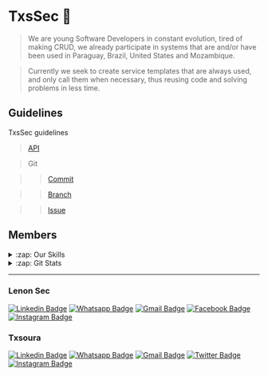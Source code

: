 # TxsSec 🚀

> We are young Software Developers in constant evolution, tired of making CRUD, we already participate in systems that are and/or have been used in Paraguay, Brazil, United States and Mozambique.

> Currently we seek to create service templates that are always used, and only call them when necessary, thus reusing code and solving problems in less time.

## Guidelines
TxsSec guidelines

> [API](https://github.com/txssec/txssec/blob/master/API.md)

>Git

>> [Commit](https://github.com/txssec/txssec/blob/master/git/Commit.md)

>> [Branch](https://github.com/txssec/txssec/blob/master/git/Branch.md)

>> [Issue](https://github.com/txssec/txssec/blob/master/git/Issue.md)


## Members

<details>
  <summary>:zap: Our Skills</summary>
  
  </br><b>Databases</b>

  <a href="https://www.postgresql.org/" target="_blank">
      <img align="center" src="https://www.vectorlogo.zone/logos/postgresql/postgresql-icon.svg" alt="PostgreSQL" height="30" width="30" />
  </a>
  
  <a href="https://www.mysql.com/" target="_blank">
      <img align="center" src="https://www.vectorlogo.zone/logos/mysql/mysql-icon.svg" alt="MySQL" height="30" width="30" />
  </a>
  
  <a href="https://www.sqlite.org/" target="_blank">
      <img align="center" src="https://www.vectorlogo.zone/logos/sqlite/sqlite-icon.svg" alt="SQLite" height="30" width="30" />
  </a>

  <a href="https://www.mongodb.com/" target="_blank">
      <img align="center" src="https://www.vectorlogo.zone/logos/mongodb/mongodb-icon.svg" alt="MongoDB" height="30" width="30" />
  </a>

  <a href="https://redis.io/" target="_blank">
      <img align="center" src="https://www.vectorlogo.zone/logos/redis/redis-icon.svg" alt="Redis" height="30" width="30" />
  </a>

  </br><b>Languages</b>

  <a href="https://nodejs.org/en/" target="_blank">
      <img align="center" src="https://www.vectorlogo.zone/logos/nodejs/nodejs-icon.svg" alt="NodeJS" height="30" width="30" />
  </a>

  <a href="https://www.php.net/" target="_blank">
      <img align="center" src="https://www.vectorlogo.zone/logos/php/php-icon.svg" alt="PHP" height="40" width="40" />
  </a>
  
  <a href="https://www.java.com/" target="_blank">
      <img align="center" src="https://www.vectorlogo.zone/logos/java/java-icon.svg" alt="Java" height="40" width="40" />
  </a>
  
  <a href="https://www.arduino.cc/" target="_blank">
      <img align="center" src="https://www.vectorlogo.zone/logos/arduino/arduino-icon.svg" alt="Arduino" height="40" width="40" />
  </a>

  </br><b>Frameworks</b>

  <a href="https://adonisjs.com/" target="_blank">
      <img align="center" src="https://adonisjs.com/images/favicons/favicon-196x196.png" alt="AdonisJS" height="30" width="30" />
  </a>

  <a href="https://nestjs.com/" target="_blank">
      <img align="center" src="https://www.vectorlogo.zone/logos/nestjs/nestjs-icon.svg" alt="NestJS" height="30" width="30" />
  </a>

  <a href="https://laravel.com/" target="_blank">
      <img align="center" src="https://www.vectorlogo.zone/logos/laravel/laravel-icon.svg" alt="Laravel" height="30" width="30" />
  </a>
  
  <a href="https://reactjs.org/" target="_blank">
      <img align="center" src="https://www.vectorlogo.zone/logos/reactjs/reactjs-icon.svg" alt="React" height="30" width="30" />
  </a>
  
  <a href="https://angular.io/" target="_blank">
      <img align="center" src="https://www.vectorlogo.zone/logos/angular/angular-icon.svg" alt="Angular" height="30" width="30" />
  </a>
  
  <a href="https://expressjs.com/" target="_blank">
      <img align="center" src="https://www.vectorlogo.zone/logos/expressjs/expressjs-icon.svg" alt="Express" height="30" width="30" />
  </a>

  </br><b>Clouds</b>

  <a href="https://aws.amazon.com/en/" target="_blank">
      <img align="center" src="https://www.vectorlogo.zone/logos/amazon_aws/amazon_aws-icon.svg" alt="Amazon AWS" height="30" width="30" />
  </a>

  <a href="https://cloud.google.com/" target="_blank">
      <img align="center" src="https://www.vectorlogo.zone/logos/google_cloud/google_cloud-icon.svg" alt="Google Cloud" height="30" width="30" />
  </a>

  </br><b>For API</b>
  
  <a href="https://graphql.org/" target="_blank">
      <img align="center" src="https://www.vectorlogo.zone/logos/graphql/graphql-icon.svg" alt="GraphQL" height="30" width="30" />
  </a>

  </br><b>Messaging and Queues</b>

  <a href="https://www.rabbitmq.com/" target="_blank">
      <img align="center" src="https://www.vectorlogo.zone/logos/rabbitmq/rabbitmq-icon.svg" alt="RabbitMQ" height="30" width="30" />
  </a>

  <a href="https://redis.io/" target="_blank">
      <img align="center" src="https://www.vectorlogo.zone/logos/redis/redis-icon.svg" alt="Redis" height="30" width="30" />
  </a>

  </br><b>Containerization and Deploy</b>

  <a href="https://www.docker.com/" target="_blank">
      <img align="center" src="https://www.vectorlogo.zone/logos/docker/docker-icon.svg" alt="Docker" height="40" width="40" />
  </a>

  <a href="https://kubernetes.io/en/" target="_blank">
      <img align="center" src="https://www.vectorlogo.zone/logos/kubernetes/kubernetes-icon.svg" alt="Kubernetes" height="30" width="30" />
  </a>

  <a href="https://nginx.org/en/" target="_blank">
      <img align="center" src="https://www.vectorlogo.zone/logos/nginx/nginx-icon.svg" alt="Nginx" height="30" width="30" />
  </a>

  <a href="https://www.heroku.com/" target="_blank">
      <img align="center" src="https://www.vectorlogo.zone/logos/heroku/heroku-icon.svg" alt="Heroku" height="30" width="30" />
  </a>
  
  <a href="https://www.apache.org/" target="_blank">
      <img align="center" src="https://www.vectorlogo.zone/logos/apache/apache-icon.svg" alt="Apache" height="30" width="30" />
  </a>
  
  <a href="https://www.digitalocean.com/" target="_blank">
      <img align="center" src="https://www.vectorlogo.zone/logos/digitalocean/digitalocean-icon.svg" alt="Digital Ocean" height="30" width="30" />
  </a>
</details>

<details>
  <summary>:zap: Git Stats</summary>
  
  </br>
  
  <img src="https://github-readme-stats.vercel.app/api?username=jlenon7&show_icons=true&theme=dracula&locale=en" alt="jlenon7" width="400px" align="left"/>
  
  <img src="https://github-readme-stats.vercel.app/api?username=txsoura&show_icons=true&theme=dracula&locale=en" alt="jlenon7" width="400px" align="right"/>
</details>

<hr>

### Lenon Sec

[![Linkedin Badge](https://img.shields.io/badge/-LinkedIn-blue?style=flat-square&logo=Linkedin&logoColor=white&link=https://www.linkedin.com/in/jo%C3%A3o-lenon-873480194/)](https://www.linkedin.com/in/jo%C3%A3o-lenon-873480194/)
[![Whatsapp Badge](https://img.shields.io/badge/-WhatsApp-green?style=flat-square&logo=Whatsapp&logoColor=white&link=http://wa.me/554599553220)](http://wa.me/554599553220)
[![Gmail Badge](https://img.shields.io/badge/-Gmail-c14438?style=flat-square&logo=Gmail&logoColor=white&link=mailto:lenonSec7@gmail.com)](mailto:lenonSec7@gmail.com)
[![Facebook Badge](https://img.shields.io/badge/-Facebook-blue?style=flat-square&logo=facebook&logoColor=white&link=https://www.facebook.com/joao.lenon.779)](https://www.facebook.com/joao.lenon.779)
[![Instagram Badge](https://img.shields.io/badge/-Instagram-C13584?style=flat-square&logo=instagram&logoColor=white&link=https://www.instagram.com/lenonsec/)](https://www.instagram.com/lenonsec/)

### Txsoura

[![Linkedin Badge](https://img.shields.io/badge/-LinkedIn-blue?style=flat-square&logo=Linkedin&logoColor=white&link=https://www.linkedin.com/in/txsoura/)](https://www.linkedin.com/in/txsoura/)
[![Whatsapp Badge](https://img.shields.io/badge/-WhatsApp-green?style=flat-square&logo=Whatsapp&logoColor=white&link=http://wa.me/5545984289149)](http://wa.me/5545984289149)
[![Gmail Badge](https://img.shields.io/badge/-Gmail-c14438?style=flat-square&logo=Gmail&logoColor=white&link=mailto:txsoura@gmail.com)](mailto:txsoura@gmail.com)
[![Twitter Badge](https://img.shields.io/badge/-Twitter-blue?style=flat-square&logo=twitter&logoColor=white&link=https://twitter.com/txsoura)](https://twitter.com/txsoura)
[![Instagram Badge](https://img.shields.io/badge/-Instagram-C13584?style=flat-square&logo=instagram&logoColor=white&link=https://www.instagram.com/txsoura)](https://www.instagram.com/txsoura)


